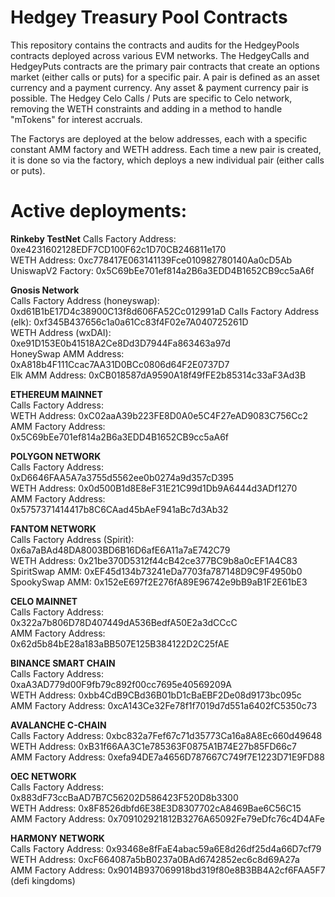 # Hedgey Treasury Pool Contracts

This repository contains the contracts and audits for the HedgeyPools contracts deployed across various EVM networks. 
The HedgeyCalls and HedgeyPuts contracts are the primary pair contracts that create an options market (either calls or puts) for a specific pair. 
A pair is defined as an asset currency and a payment currency. Any asset & payment currency pair is possible. 
The Hedgey Celo Calls / Puts are specific to Celo network, removing the WETH constraints and adding in a method to handle "mTokens" for interest accruals. 

The Factorys are deployed at the below addresses, each with a specific constant AMM factory and WETH address. 
Each time a new pair is created, it is done so via the factory, which deploys a new individual pair (either calls or puts). 



# Active deployments:

**Rinkeby TestNet**
Calls Factory Address: 0xe4231602128EDF7CD100F62c1D70CB246811e170      
WETH Address: 0xc778417E063141139Fce010982780140Aa0cD5Ab              
UniswapV2 Factory: 0x5C69bEe701ef814a2B6a3EDD4B1652CB9cc5aA6f


**Gnosis Network**    
Calls Factory Address (honeyswap): 0xd61B1bE17D4c38900C13f8d606FA52Cc012991aD 
Calls Factory Address (elk): 0xf345B437656c1a0a61Cc83f4F02e7A040725261D   
WETH Address (wxDAI): 0xe91D153E0b41518A2Ce8Dd3D7944Fa863463a97d      
HoneySwap AMM Address: 0xA818b4F111Ccac7AA31D0BCc0806d64F2E0737D7    
Elk AMM Address: 0xCB018587dA9590A18f49fFE2b85314c33aF3Ad3B    

**ETHEREUM MAINNET**     
Calls Factory Address:   
WETH Address: 0xC02aaA39b223FE8D0A0e5C4F27eAD9083C756Cc2         
AMM Factory Address: 0x5C69bEe701ef814a2B6a3EDD4B1652CB9cc5aA6f    


**POLYGON NETWORK**   
Calls Factory Address: 0xD6646FAA5A7a3755d5562ee0b0274a9d357cD395    
WETH Address: 0x0d500B1d8E8eF31E21C99d1Db9A6444d3ADf1270    
AMM Factory Address: 0x5757371414417b8C6CAad45bAeF941aBc7d3Ab32    

**FANTOM NETWORK**   
Calls Factory Address (Spirit): 0x6a7aBAd48DA8003BD6B16D6afE6A11a7aE742C79     
WETH Address: 0x21be370D5312f44cB42ce377BC9b8a0cEF1A4C83      
SpiritSwap AMM: 0xEF45d134b73241eDa7703fa787148D9C9F4950b0     
SpookySwap AMM: 0x152eE697f2E276fA89E96742e9bB9aB1F2E61bE3    


**CELO MAINNET**   
Calls Factory Address: 0x322a7b806D78D407449dA536BedfA50E2a3dCCcC      
AMM Factory Address: 0x62d5b84bE28a183aBB507E125B384122D2C25fAE

 
**BINANCE SMART CHAIN**   
Calls Factory Address: 0xaA3AD779d00F9fb79c892f00cc7695e40569209A     
WETH Address: 0xbb4CdB9CBd36B01bD1cBaEBF2De08d9173bc095c        
AMM Factory Address: 0xcA143Ce32Fe78f1f7019d7d551a6402fC5350c73     


**AVALANCHE C-CHAIN**    
Calls Factory Address: 0xbc832a7Fef67c71d35773Ca16a8A8Ec660d49648     
WETH Address: 0xB31f66AA3C1e785363F0875A1B74E27b85FD66c7       
AMM Factory Address: 0xefa94DE7a4656D787667C749f7E1223D71E9FD88   


**OEC NETWORK**    
Calls Factory Address: 0x883dF73ccBaAD7B7C56202D586423F520D8b3300    
WETH Address: 0x8F8526dbfd6E38E3D8307702cA8469Bae6C56C15    
AMM Factory Address: 0x709102921812B3276A65092Fe79eDfc76c4D4AFe  


**HARMONY NETWORK**    
Calls Factory Address: 0x93468e8fFaE4abac59a6E8d26df25d4a66D7cf79    
WETH Address: 0xcF664087a5bB0237a0BAd6742852ec6c8d69A27a        
AMM Factory Address: 0x9014B937069918bd319f80e8B3BB4A2cf6FAA5F7 (defi kingdoms)

